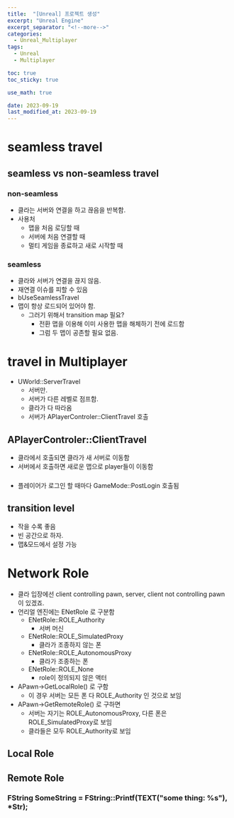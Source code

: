 ```yaml
---
title:  "[Unreal] 프로젝트 생성"
excerpt: "Unreal Engine"
excerpt_separator: "<!--more-->"
categories:
  - Unreal_Multiplayer
tags:
  - Unreal
  - Multiplayer

toc: true
toc_sticky: true

use_math: true

date: 2023-09-19
last_modified_at: 2023-09-19
---
```


# seamless travel
## seamless vs non-seamless travel
### non-seamless
- 클라는 서버와 연결을 하고 끊음을 반복함.
- 사용처
	- 맵을 처음 로딩할 때
	- 서버에 처음 연결할 때
	- 멀티 게임을 종료하고 새로 시작할 때

### seamless
- 클라와 서버가 연결을 끊지 않음.
- 재연결 이슈를 피할 수 있음
- bUseSeamlessTravel
- 맵이 항상 로드되어 있어야 함.
	- 그러기 위해서 transition map 필요?
		- 전환 맵을 이용해 이미 사용한 맵을 해체하기 전에 로드함
		- 그럼 두 맵이 공존할 필요 없음.

# travel in Multiplayer
- UWorld::ServerTravel
	- 서버만.
	- 서버가 다른 레벨로 점프함.
	- 클라가 다 따라옴
	- 서버가 APlayerControler::ClientTravel 호출

## APlayerControler::ClientTravel
- 클라에서 호출되면 클라가 새 서버로 이동함
- 서버에서 호출하면 새로운 맵으로 player들이 이동함

### 
- 플레이어가 로그인 할 때마다 GameMode::PostLogin 호출됨

## transition level
- 작을 수록 좋음
- 빈 공간으로 하자.
- 맵&모드에서 설정 가능


# Network Role
- 클라 입장에선 client controlling pawn, server, client not controlling pawn 이 있겠죠.
- 언리얼 엔진에는 ENetRole 로 구분함
	- ENetRole::ROLE_Authority
		- 서버 머신
	- ENetRole::ROLE_SimulatedProxy
		- 클라가 조종하지 않는 폰
	- ENetRole::ROLE_AutonomousProxy
		- 클라가 조종하는 폰
	- ENetRole::ROLE_None
		- role이 정의되지 않은 액터
- APawn->GetLocalRole() 로 구함
	- 이 경우 서버는 모든 폰 다 ROLE_Authority 인 것으로 보임
- APawn->GetRemoteRole() 로 구하면
	- 서버는 자기는 ROLE_AutonomousProxy, 다른 폰은 ROLE_SimulatedProxy로 보임
	- 클라들은 모두 ROLE_Authority로 보임

## Local Role

## Remote Role


### FString SomeString = FString::Printf(TEXT("some thing: %s"), *Str);